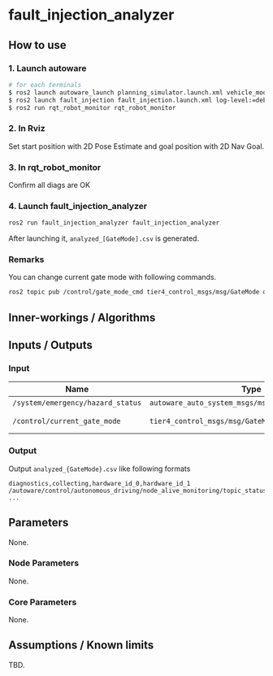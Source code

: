 # fault_injection_analyzer

## How to use

### 1. Launch autoware

```bash
# for each terminals
$ ros2 launch autoware_launch planning_simulator.launch.xml vehicle_model:=[your_vehicle] sensor_model:=[your_sensor] map_path:=[/your/map/path]
$ ros2 launch fault_injection fault_injection.launch.xml log-level:=debug config_file:=[/your/config/path]
$ ros2 run rqt_robot_monitor rqt_robot_monitor
```

### 2. In Rviz

Set start position with 2D Pose Estimate and goal position with 2D Nav Goal.

### 3. In rqt_robot_monitor

Confirm all diags are OK

### 4. Launch fault_injection_analyzer

```bash
ros2 run fault_injection_analyzer fault_injection_analyzer
```

After launching it, `analyzed_[GateMode].csv` is generated.

### Remarks

You can change current gate mode with following commands.

```bash
ros2 topic pub /control/gate_mode_cmd tier4_control_msgs/msg/GateMode data:\ 0\
```

## Inner-workings / Algorithms

## Inputs / Outputs

### Input

| Name                              | Type                                                | Description                            |
| --------------------------------- | --------------------------------------------------- | -------------------------------------- |
| `/system/emergency/hazard_status` | `autoware_auto_system_msgs/msg/HazardStatusStamped` | hazard status                          |
| `/control/current_gate_mode`      | `tier4_control_msgs/msg/GateMode`                   | current gate mode: Auto(0)/External(1) |

### Output

Output `analyzed_{GateMode}.csv` like following formats

```csv
diagnostics,collecting,hardware_id_0,hardware_id_1
/autoware/control/autonomous_driving/node_alive_monitoring/topic_status,control_topic_status,ad_service_state_monitor,fault_injection
...
```

## Parameters

None.

### Node Parameters

None.

### Core Parameters

None.

## Assumptions / Known limits

TBD.
